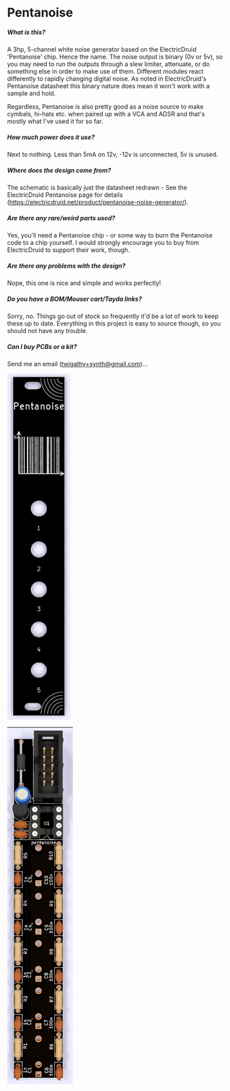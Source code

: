 # Pentanoise

##### What is this?

A 3hp, 5-channel white noise generator based on the ElectricDruid 'Pentanoise' chip. Hence the name. The noise output is binary (0v or 5v), so you may need to run the outputs through a slew limiter, attenuate, or do something else in order to make use of them. Different modules react differently to rapidly changing digital noise. As noted in ElectricDruid's Pentanoise datasheet this binary nature does mean it won't work with a sample and hold.

Regardless, Pentanoise is also pretty good as a noise source to make cymbals, hi-hats etc. when paired up with a VCA and ADSR and that's mostly what I've used it for so far.

##### How much power does it use?

Next to nothing. Less than 5mA on 12v, -12v is unconnected, 5v is unused.

##### Where does the design come from?

The schematic is basically just the datasheet redrawn - See the ElectricDruid Pentanoise page for details (https://electricdruid.net/product/pentanoise-noise-generator/).

##### Are there any rare/weird parts used?

Yes, you'll need a Pentanoise chip - or some way to burn the Pentanoise code to a chip yourself. I would strongly encourage you to buy from ElectricDruid to support their work, though.

##### Are there any problems with the design?

Nope, this one is nice and simple and works perfectly!

##### Do you have a BOM/Mouser cart/Tayda links?

Sorry, no. Things go out of stock so frequently it'd be a lot of work to keep these up to date. Everything in this project is easy to source though, so you should not have any trouble.

##### Can I buy PCBs or a kit?

Send me an email (twigathy+synth@gmail.com)...

![pentanoise-panel](images/pentanoise-panel.png)

![pentanoise-board](images/pentanoise-board.png)